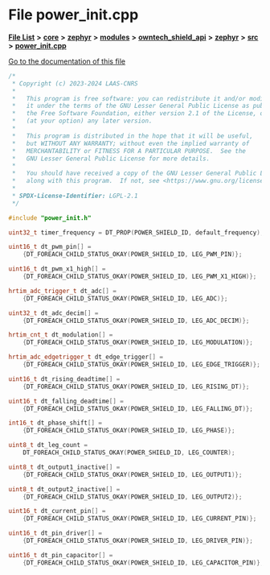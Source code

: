 

# File power\_init.cpp

[**File List**](files.md) **>** [**core**](dir_771164b9325b04f1442f7a3ffa8ecb89.md) **>** [**zephyr**](dir_09002e7ce91f09aeb040dfd1861a47f4.md) **>** [**modules**](dir_6d0fb8ab814c517e7f155fb837e32f72.md) **>** [**owntech\_shield\_api**](dir_9a89dd71eabb2209bdecc753bd3dc4ac.md) **>** [**zephyr**](dir_b3d0c58b5ddf7b1e26f8d905ca8e43b0.md) **>** [**src**](dir_cc8f80e4cf83a61a7635b2e9633862a2.md) **>** [**power\_init.cpp**](power__init_8cpp.md)

[Go to the documentation of this file](power__init_8cpp.md)


```C++
/*
 * Copyright (c) 2023-2024 LAAS-CNRS
 *
 *   This program is free software: you can redistribute it and/or modify
 *   it under the terms of the GNU Lesser General Public License as published by
 *   the Free Software Foundation, either version 2.1 of the License, or
 *   (at your option) any later version.
 *
 *   This program is distributed in the hope that it will be useful,
 *   but WITHOUT ANY WARRANTY; without even the implied warranty of
 *   MERCHANTABILITY or FITNESS FOR A PARTICULAR PURPOSE.  See the
 *   GNU Lesser General Public License for more details.
 *
 *   You should have received a copy of the GNU Lesser General Public License
 *   along with this program.  If not, see <https://www.gnu.org/licenses/>.
 *
 * SPDX-License-Identifier: LGPL-2.1
 */

#include "power_init.h"

uint32_t timer_frequency = DT_PROP(POWER_SHIELD_ID, default_frequency);

uint16_t dt_pwm_pin[] =
    {DT_FOREACH_CHILD_STATUS_OKAY(POWER_SHIELD_ID, LEG_PWM_PIN)};

uint16_t dt_pwm_x1_high[] =
    {DT_FOREACH_CHILD_STATUS_OKAY(POWER_SHIELD_ID, LEG_PWM_X1_HIGH)};

hrtim_adc_trigger_t dt_adc[] =
    {DT_FOREACH_CHILD_STATUS_OKAY(POWER_SHIELD_ID, LEG_ADC)};

uint32_t dt_adc_decim[] =
    {DT_FOREACH_CHILD_STATUS_OKAY(POWER_SHIELD_ID, LEG_ADC_DECIM)};

hrtim_cnt_t dt_modulation[] =
    {DT_FOREACH_CHILD_STATUS_OKAY(POWER_SHIELD_ID, LEG_MODULATION)};

hrtim_adc_edgetrigger_t dt_edge_trigger[] =
    {DT_FOREACH_CHILD_STATUS_OKAY(POWER_SHIELD_ID, LEG_EDGE_TRIGGER)};

uint16_t dt_rising_deadtime[] =
    {DT_FOREACH_CHILD_STATUS_OKAY(POWER_SHIELD_ID, LEG_RISING_DT)};

uint16_t dt_falling_deadtime[] =
    {DT_FOREACH_CHILD_STATUS_OKAY(POWER_SHIELD_ID, LEG_FALLING_DT)};

int16_t dt_phase_shift[] =
    {DT_FOREACH_CHILD_STATUS_OKAY(POWER_SHIELD_ID, LEG_PHASE)};

uint8_t dt_leg_count =
    DT_FOREACH_CHILD_STATUS_OKAY(POWER_SHIELD_ID, LEG_COUNTER);

uint8_t dt_output1_inactive[] =
    {DT_FOREACH_CHILD_STATUS_OKAY(POWER_SHIELD_ID, LEG_OUTPUT1)};

uint8_t dt_output2_inactive[] =
    {DT_FOREACH_CHILD_STATUS_OKAY(POWER_SHIELD_ID, LEG_OUTPUT2)};

uint16_t dt_current_pin[] =
    {DT_FOREACH_CHILD_STATUS_OKAY(POWER_SHIELD_ID, LEG_CURRENT_PIN)};

uint16_t dt_pin_driver[] =
    {DT_FOREACH_CHILD_STATUS_OKAY(POWER_SHIELD_ID, LEG_DRIVER_PIN)};

uint16_t dt_pin_capacitor[] =
    {DT_FOREACH_CHILD_STATUS_OKAY(POWER_SHIELD_ID, LEG_CAPACITOR_PIN)};
```


